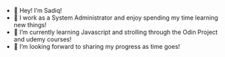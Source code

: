 - 👋 Hey! I’m Sadiq!
- 👀 I work as a System Administrator and enjoy spending my time learning new things!
- 🌱 I’m currently learning Javascript and strolling through the Odin Project and udemy courses!
- 💞️ I’m looking forward to sharing my progress as time goes!
<!-- - 📫 How to reach me ... -->

<!---
sfartimyare/sfartimyare is a ✨ special ✨ repository because its `README.md` (this file) appears on your GitHub profile.
You can click the Preview link to take a look at your changes.
--->
